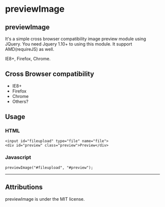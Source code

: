 # previewImage

## previewImage

It's a simple cross browser compatibility image preview module using JQuery.
You need Jquery 1.10+ to using this module. It support AMD(requireJS) as well.

IE8+, Firefox, Chrome.


## Cross Browser compatibility
* IE8+
* Firefox
* Chrome
* Others?


## Usage

### HTML
    <input id="fileupload" type="file" name="file">
    <div id="preview" class="preview">Preview</div>

### Javascript
    previewImage("#fileupload", "#preview");

________________________

## Attributions

previewImage is under the MIT license.
